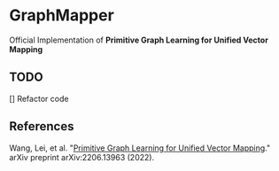 # GraphMapper
Official Implementation of **Primitive Graph Learning for Unified Vector Mapping**

## TODO
[] Refactor code

## References

Wang, Lei, et al. "[Primitive Graph Learning for Unified Vector Mapping](https://arxiv.org/abs/2206.13963)." arXiv preprint arXiv:2206.13963 (2022).

